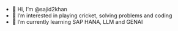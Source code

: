 - 👋 Hi, I’m @sajid2khan
- 👀 I’m interested in playing cricket, solving problems and coding
- 🌱 I’m currently learning SAP HANA, LLM and GENAI

<!---
sajid2khan/sajid2khan is a ✨ special ✨ repository because its `README.md` (this file) appears on your GitHub profile.
You can click the Preview link to take a look at your changes.
--->
